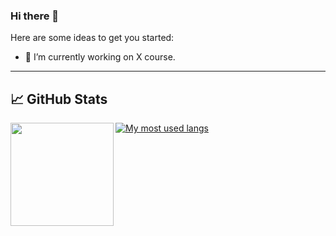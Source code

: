 ### Hi there 👋

Here are some ideas to get you started:

- 🔭 I’m currently working on X course.

<!--
**XelerT/XelerT** is a ✨ _special_ ✨ repository because its `README.md` (this file) appears on your GitHub profile.


- 🌱 I’m currently learning ...
- 👯 I’m looking to collaborate on ...
- 🤔 I’m looking for help with ...
- 💬 Ask me about ...
- 📫 How to reach me: ...
- 😄 Pronouns: ...
- ⚡ Fun fact: ...


## 🏆 GitHub Trophy
[![trophy](https://github-profile-trophy.vercel.app/?username=XelerT&column=8)](https://github-profile-trophy.vercel.app/?username=XelerT&column=8)
-->
---

## 📈 GitHub Stats
<div>
  <img height="165" align="left" src="https://github-readme-stats.vercel.app/api?username=XelerT&show_icons=true&theme=vue" />
  <!-- <img src="https://github-readme-stats.vercel.app/api/top-langs/?username=XelerT&layout=compact&show_icons=true&theme=vue" /> -->
</div>

[![My most used langs](https://github-readme-stats.vercel.app/api/top-langs/?username=XelerT&theme=dark&mode=weekly)](https://github.com/anuraghazra/github-readme-stats)


